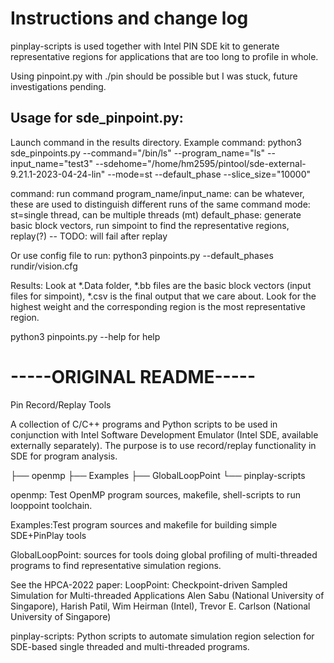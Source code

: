 # Instructions and change log
pinplay-scripts is used together with Intel PIN SDE kit to generate representative regions for applications that are too long to profile in whole. 

Using pinpoint.py with ./pin should be possible but I was stuck, future investigations pending. 

## Usage for sde_pinpoint.py:
Launch command in the results directory. 
Example command: python3 sde_pinpoints.py --command="/bin/ls" --program_name="ls" --input_name="test3" --sdehome="/home/hm2595/pintool/sde-external-9.21.1-2023-04-24-lin"  --mode=st --default_phase --slice_size="10000"

command: run command 
program_name/input_name: can be whatever, these are used to distinguish different runs of the same command 
mode: st=single thread, can be multiple threads (mt)
default_phase: generate basic block vectors, run simpoint to find the representative regions, replay(?) -- TODO: will fail after replay

Or use config file to run: python3 pinpoints.py --default_phases rundir/vision.cfg 

Results: Look at *.Data folder, *.bb files are the basic block vectors (input files for simpoint), *.csv is the final output that we care about. Look for the highest weight and the corresponding region is the most representative region.

python3 pinpoints.py --help for help 

# -----ORIGINAL README-----

Pin Record/Replay Tools

A collection of C/C++ programs and Python scripts to be used in conjunction with Intel Software Development Emulator (Intel SDE, available externally separately). The purpose is to use record/replay functionality in SDE for program analysis.


 ├── openmp
 ├── Examples
 ├── GlobalLoopPoint
 └── pinplay-scripts

openmp: Test OpenMP program sources, makefile, shell-scripts to run looppoint toolchain.

Examples:Test program sources and  makefile for building simple SDE+PinPlay tools

GlobalLoopPoint: sources for tools doing global profiling of multi-threaded programs to find representative simulation regions.

  See the HPCA-2022 paper:
  LoopPoint: Checkpoint-driven Sampled Simulation for Multi-threaded Applications
Alen Sabu (National University of Singapore), Harish Patil, Wim Heirman (Intel), Trevor E. Carlson (National University of Singapore)

pinplay-scripts: Python scripts to automate simulation region selection for SDE-based single threaded and multi-threaded programs.
